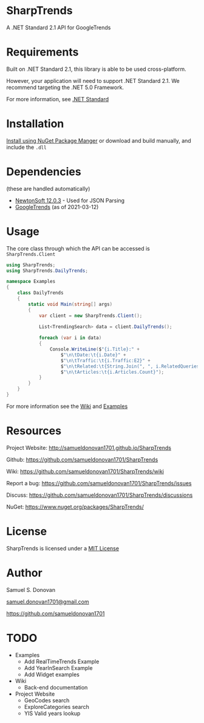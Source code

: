 # SharpTrends
A .NET Standard 2.1 API for GoogleTrends

# Requirements
Built on .NET Standard 2.1, this library is able to be used cross-platform. 

However, your application will need to support .NET Standard 2.1. We recommend targeting the .NET 5.0 Framework. 

For more information, see [.NET Standard](https://docs.microsoft.com/en-us/dotnet/standard/net-standard)

# Installation
[Install using NuGet Package Manger](https://docs.microsoft.com/en-us/nuget/quickstart/install-and-use-a-package-in-visual-studio) or download and build manually, and include the `.dll`


# Dependencies
(these are handled automatically)
- [NewtonSoft 12.0.3](https://www.newtonsoft.com/json) - Used for JSON Parsing
- [GoogleTrends](https://trends.google.com/trends/) (as of 2021-03-12)

# Usage
The core class through which the API can be accessed is `SharpTrends.Client`
```csharp
using SharpTrends;
using SharpTrends.DailyTrends;

namespace Examples
{
    class DailyTrends 
    {         
        static void Main(string[] args)
        {
            var client = new SharpTrends.Client();

            List<TrendingSearch> data = client.DailyTrends();
            
            foreach (var i in data)
            {
                Console.WriteLine($"{i.Title}:" +
                    $"\n\tDate:\t{i.Date}" +
                    $"\n\tTraffic:\t{i.Traffic:E2}" +
                    $"\n\tRelated:\t{String.Join(", ", i.RelatedQueries)}" +
                    $"\n\tArticles:\t{i.Articles.Count}");
            }
        }
    }
}
```

For more information see the [Wiki](https://github.com/samueldonovan1701/SharpTrends/wiki) and [Examples](https://github.com/samueldonovan1701/SharpTrends/edit/main/Examples/)

# Resources

Project Website: http://samueldonovan1701.github.io/SharpTrends

Github: https://github.com/samueldonovan1701/SharpTrends

Wiki: https://github.com/samueldonovan1701/SharpTrends/wiki

Report a bug: https://github.com/samueldonovan1701/SharpTrends/issues

Discuss: https://github.com/samueldonovan1701/SharpTrends/discussions

NuGet: https://www.nuget.org/packages/SharpTrends/


# License
SharpTrends is licensed under a [MIT License](https://github.com/samueldonovan1701/SharpTrends/edit/main/LICENSE.txt)

# Author
Samuel S. Donovan

samuel.donovan1701@gmail.com

https://github.com/samueldonovan1701


# TODO
- Examples
  - Add RealTimeTrends Example
  - Add YearInSearch Example
  - Add Widget examples
- Wiki
	- Back-end documentation
- Project Website
	- GeoCodes search
	- ExploreCategories search
	- YIS Valid years lookup
